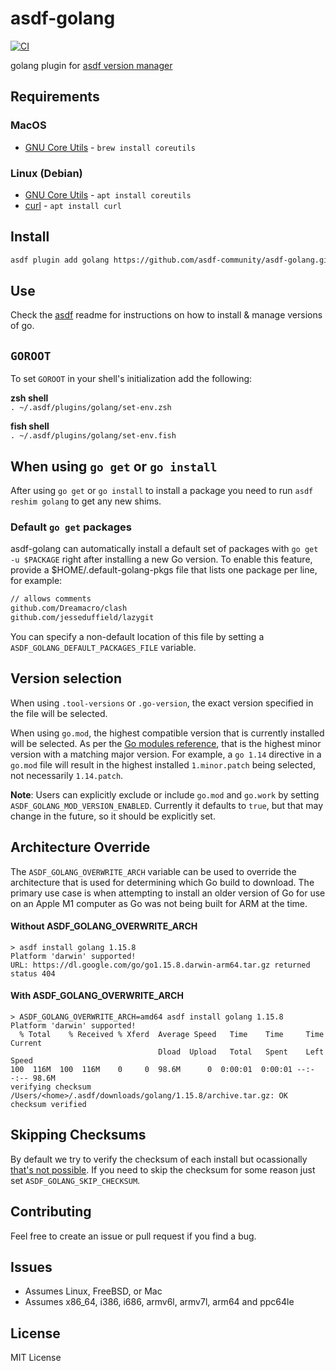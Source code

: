 # asdf-golang

[![CI](https://github.com/kennyp/asdf-golang/actions/workflows/main.yml/badge.svg)](https://github.com/kennyp/asdf-golang/actions/workflows/main.yml)

golang plugin for [asdf version manager](https://github.com/asdf-vm/asdf)

## Requirements

### MacOS

* [GNU Core Utils](http://www.gnu.org/software/coreutils/coreutils.html) - `brew install coreutils`

### Linux (Debian)

* [GNU Core Utils](http://www.gnu.org/software/coreutils/coreutils.html) - `apt install coreutils`
* [curl](https://curl.haxx.se) - `apt install curl`

## Install

```bash
asdf plugin add golang https://github.com/asdf-community/asdf-golang.git
```

## Use

Check the [asdf](https://github.com/asdf-vm/asdf) readme for instructions on how to install & manage versions of go.

## `GOROOT`

To set `GOROOT` in your shell's initialization add the following:

**zsh shell**  
`. ~/.asdf/plugins/golang/set-env.zsh`  

**fish shell**  
`. ~/.asdf/plugins/golang/set-env.fish`  

## When using `go get` or `go install`

After using `go get` or `go install` to install a package you need to run `asdf reshim golang` to get any new shims.

### Default `go get` packages

asdf-golang can automatically install a default set of packages with `go get -u $PACKAGE` right after installing a new Go version.
To enable this feature, provide a \$HOME/.default-golang-pkgs file that lists one package per line, for example:

```bash
// allows comments
github.com/Dreamacro/clash
github.com/jesseduffield/lazygit
```

You can specify a non-default location of this file by setting a `ASDF_GOLANG_DEFAULT_PACKAGES_FILE` variable.

## Version selection

When using `.tool-versions` or `.go-version`, the exact version specified in the
file will be selected.

When using `go.mod`, the highest compatible version that is currently installed
will be selected. As per the [Go modules
reference](https://golang.org/ref/mod#go-mod-file-go), that is the highest minor
version with a matching major version. For example, a `go 1.14` directive in a
`go.mod` file will result in the highest installed `1.minor.patch` being
selected, not necessarily `1.14.patch`.

**Note**: Users can explicitly exclude or include `go.mod` and `go.work` by
setting `ASDF_GOLANG_MOD_VERSION_ENABLED`. Currently it defaults to `true`, but that
may change in the future, so it should be explicitly set.

## Architecture Override

The `ASDF_GOLANG_OVERWRITE_ARCH` variable can be used to override the architecture 
that is used for determining which Go build to download. The primary use case is when attempting 
to install an older version of Go for use on an Apple M1 computer as Go was not being built for ARM at the time.

#### Without ASDF_GOLANG_OVERWRITE_ARCH

```
> asdf install golang 1.15.8
Platform 'darwin' supported!
URL: https://dl.google.com/go/go1.15.8.darwin-arm64.tar.gz returned status 404
```

#### With ASDF_GOLANG_OVERWRITE_ARCH

```
> ASDF_GOLANG_OVERWRITE_ARCH=amd64 asdf install golang 1.15.8
Platform 'darwin' supported!
  % Total    % Received % Xferd  Average Speed   Time    Time     Time  Current
                                 Dload  Upload   Total   Spent    Left  Speed
100  116M  100  116M    0     0  98.6M      0  0:00:01  0:00:01 --:--:-- 98.6M
verifying checksum
/Users/<home>/.asdf/downloads/golang/1.15.8/archive.tar.gz: OK
checksum verified
```

## Skipping Checksums

By default we try to verify the checksum of each install but ocassionally [that's not possible](https://github.com/kennyp/asdf-golang/issues/91).
If you need to skip the checksum for some reason just set `ASDF_GOLANG_SKIP_CHECKSUM`.

## Contributing

Feel free to create an issue or pull request if you find a bug.

## Issues

* Assumes Linux, FreeBSD, or Mac
* Assumes x86_64, i386, i686, armv6l, armv7l, arm64 and ppc64le

## License

MIT License
